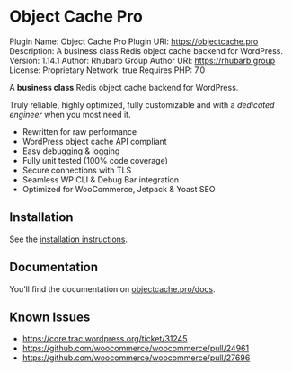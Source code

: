 # Object Cache Pro

Plugin Name: Object Cache Pro
Plugin URI: https://objectcache.pro
Description: A business class Redis object cache backend for WordPress.
Version: 1.14.1
Author: Rhubarb Group
Author URI: https://rhubarb.group
License: Proprietary
Network: true
Requires PHP: 7.0

A **business class** Redis object cache backend for WordPress.

Truly reliable, highly optimized, fully customizable and with a _dedicated engineer_ when you most need it.

- Rewritten for raw performance
- WordPress object cache API compliant
- Easy debugging & logging
- Fully unit tested (100% code coverage)
- Secure connections with TLS
- Seamless WP CLI & Debug Bar integration
- Optimized for WooCommerce, Jetpack & Yoast SEO

## Installation

See the [installation instructions](https://objectcache.pro/docs/installation/).

## Documentation

You’ll find the documentation on [objectcache.pro/docs](https://objectcache.pro/docs/).

## Known Issues

- https://core.trac.wordpress.org/ticket/31245
- https://github.com/woocommerce/woocommerce/pull/24961
- https://github.com/woocommerce/woocommerce/pull/27696
